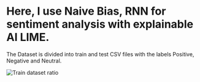 
<h1 >Here, I use Naive Bias, RNN for sentiment analysis with explainable AI LIME. </h1>

The Dataset is divided into train and test CSV files with the labels Positive, Negative and Neutral. 

<img src="https://drive.google.com/uc?id=1J4ooIIV4Mob7BeKLoZNaiBbfsFNzcrfF" alt="Train dataset ratio" />

